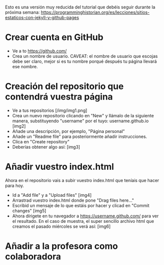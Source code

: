 Esto es una versión muy reducida del tutorial que debéis seguir durante la próxima semana: https://programminghistorian.org/es/lecciones/sitios-estaticos-con-jekyll-y-github-pages

# Crear cuenta en GitHub

- Ve a to https://github.com/
- Crea un nombre de usuario. CAVEAT: el nombre de usuario que escojas debe ser claro, mejor si es tu nombre porqué después tu página llevará ese nombre.

# Creación del repositorio que contendrá vuestra página

- Ve a tus repositorios [/img/img1.png]
- Crea un nuevo repositorio clicando en "New" y llámalo de la siguiente manera, substituyendo "username" por el tuyo: username.github.io [img2]
- Añade una descripción, por ejemplo, "Página personal"
- Añade un "Readme file" para posteriormente añadir instrucciones.
- Clica en "Create repository"
- Deberías obtener algo así: [img3]

# Añadir vuestro index.html

Ahora en el repositorio vais a subir vuestro index.html que teníais que hacer para hoy.

- Id a "Add file" y a "Upload files" [img4]
- Arrastrad vuestro index.html donde pone "Drag files here..."
- Escribid un mensaje de lo que estáis por hacer y clicad en "Commit changes" [img5]
- Ahora dírigete en tu navegador a https://username.github.com/ para ver el resultado. En el caso de muestra, el super sencillo archivo html que creamos el pasado miércoles se verá así: [img6]

# Añadir a la profesora como colaboradora

